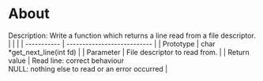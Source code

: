 # About
Description: Write a function which returns a line read from a
file descriptor.
|             |                             |
| ----------- | --------------------------- |
| Prototype		| char *get_next_line(int fd)	|
| Parameter		| File descriptor to read from.	|
| Return value	| Read line: correct behaviour<br> NULL: nothing else to read or an error occurred |

